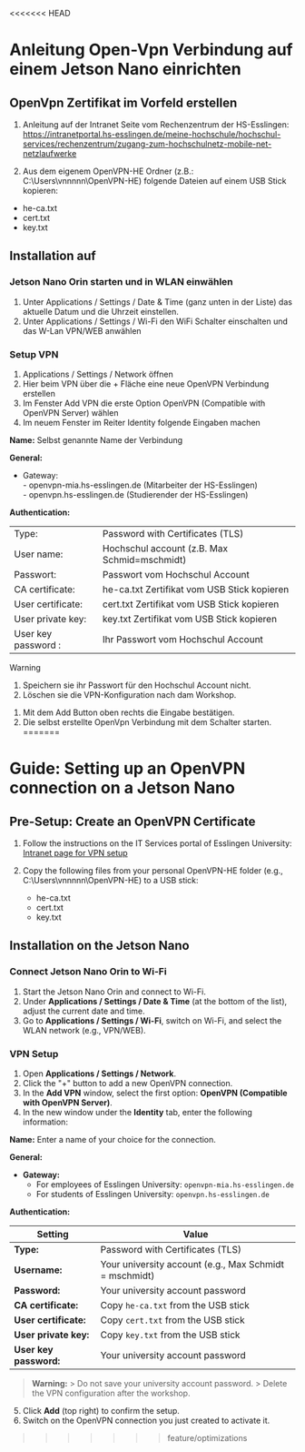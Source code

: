 <<<<<<< HEAD
# Anleitung Open-Vpn Verbindung auf einem Jetson Nano einrichten

## OpenVpn Zertifikat im Vorfeld erstellen
1. Anleitung auf der Intranet Seite vom Rechenzentrum der HS-Esslingen:
https://intranetportal.hs-esslingen.de/meine-hochschule/hochschul-services/rechenzentrum/zugang-zum-hochschulnetz-mobile-net-netzlaufwerke

2. Aus dem eigenem OpenVPN-HE Ordner (z.B.: C:\Users\vnnnnn\OpenVPN-HE) folgende Dateien auf einem USB Stick kopieren:

- he-ca.txt
- cert.txt
- key.txt

## Installation auf 

### Jetson Nano Orin starten und in WLAN einwählen

1. Unter Applications / Settings / Date & Time (ganz unten in der Liste) das aktuelle Datum und die Uhrzeit einstellen.
2. Unter Applications / Settings / Wi-Fi den WiFi Schalter einschalten und das W-Lan   VPN/WEB anwählen

### Setup VPN

1. Applications / Settings / Network öffnen
2. Hier beim VPN über die + Fläche eine neue OpenVPN Verbindung erstellen
3. Im Fenster Add VPN die erste Option OpenVPN (Compatible with OpenVPN Server) wählen
4. Im neuem Fenster im Reiter Identity folgende Eingaben machen

**Name:** Selbst genannte Name der Verbindung

**General:**
   - Gateway:  
    - openvpn-mia.hs-esslingen.de   (Mitarbeiter der HS-Esslingen)  
    - openvpn.hs-esslingen.de       (Studierender der HS-Esslingen)  

**Authentication:**

|  |  |
|---|---|
| Type:     |                        Password with Certificates (TLS)| 
| User name:           |        Hochschul account  (z.B. Max Schmid=mschmidt)| 
|Passwort:           |         Passwort vom Hochschul Account|
|CA certificate:      |      he-ca.txt   Zertifikat vom USB Stick kopieren|
|User certificate:     |    cert.txt   Zertifikat vom USB Stick kopieren|
|User private key:    |   key.txt   Zertifikat vom USB Stick kopieren|
|User key password : |Ihr Passwort vom Hochschul Account|

> [!WARNING]
> 1. Speichern sie ihr Passwort für den Hochschul Account nicht. 
> 2. Löschen sie die VPN-Konfiguration nach dam Workshop.

1. Mit dem Add  Button oben rechts die Eingabe bestätigen.
2. Die selbst erstellte OpenVpn Verbindung mit dem Schalter starten.
=======
# Guide: Setting up an OpenVPN connection on a Jetson Nano

## Pre-Setup: Create an OpenVPN Certificate
1. Follow the instructions on the IT Services portal of Esslingen University:
   [Intranet page for VPN setup](https://intranetportal.hs-esslingen.de/meine-hochschule/hochschul-services/rechenzentrum/zugang-zum-hochschulnetz-mobile-net-netzlaufwerke)

2. Copy the following files from your personal OpenVPN-HE folder (e.g., C:\Users\vnnnnn\OpenVPN-HE) to a USB stick:

   - he-ca.txt
   - cert.txt
   - key.txt

## Installation on the Jetson Nano

### Connect Jetson Nano Orin to Wi-Fi

1. Start the Jetson Nano Orin and connect to Wi-Fi.
2. Under **Applications / Settings / Date & Time** (at the bottom of the list), adjust the current date and time.
3. Go to **Applications / Settings / Wi-Fi**, switch on Wi-Fi, and select the WLAN network (e.g., VPN/WEB).

### VPN Setup

1. Open **Applications / Settings / Network**.
2. Click the "+" button to add a new OpenVPN connection.
3. In the **Add VPN** window, select the first option: **OpenVPN (Compatible with OpenVPN Server)**.
4. In the new window under the **Identity** tab, enter the following information:

**Name:** Enter a name of your choice for the connection.

**General:**

- **Gateway:**
   - For employees of Esslingen University: `openvpn-mia.hs-esslingen.de`
   - For students of Esslingen University: `openvpn.hs-esslingen.de`

**Authentication:**

| Setting              | Value                                               |
|----------------------|-----------------------------------------------------|
| **Type:**            | Password with Certificates (TLS)                    |
| **Username:**        | Your university account (e.g., Max Schmidt = mschmidt) |
| **Password:**        | Your university account password                    |
| **CA certificate:**  | Copy `he-ca.txt` from the USB stick                 |
| **User certificate:**| Copy `cert.txt` from the USB stick                  |
| **User private key:**| Copy `key.txt` from the USB stick                   |
| **User key password:**| Your university account password                   |

> **Warning:**
    > Do not save your university account password.
    > Delete the VPN configuration after the workshop.

5. Click **Add** (top right) to confirm the setup.
6. Switch on the OpenVPN connection you just created to activate it.
>>>>>>> feature/optimizations
